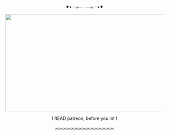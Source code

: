 <p align="center"> ✦•┈๑⋅⋯ ⋯⋅๑┈•✦

<p align="center">
  <img width="610" height="310" src="https://i.pinimg.com/originals/3e/a3/6a/3ea36a647c3e8e8537e772c1035c9b44.gif">
</p>
<p align="center"> ! READ patreon, before you int !
<p align="center">  ⫘⫘⫘⫘⫘⫘⫘⫘⫘⫘⫘⫘⫘⫘⫘
